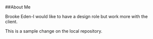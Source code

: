 ##About Me

Brooke Eden-I would like to have a design role but work more with the client. 

This is a sample change on the local repository.